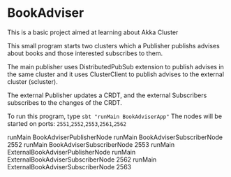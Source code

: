 # BookAdviser
This is a basic project aimed at learning about Akka Cluster

This small program starts two clusters which a Publisher publishs advises about
books and those interested subscribes to them.

The main publisher uses DistributedPubSub extension to publish advises in the
same cluster and it uses ClusterClient to publish advises to the external cluster (scluster).

The external Publisher updates a CRDT, and the external Subscribers subscribes to the
changes of the CRDT.

To run this program, type ```sbt "runMain BookAdviserApp"```
The nodes will be started on ports: ```2551```,```2552```,```2553```,```2561```,```2562```


runMain BookAdviserPublisherNode 
runMain BookAdviserSubscriberNode 2552
runMain BookAdviserSubscriberNode 2553
runMain ExternalBookAdviserPublisherNode
runMain ExternalBookAdviserSubscriberNode 2562
runMain ExternalBookAdviserSubscriberNode 2563 